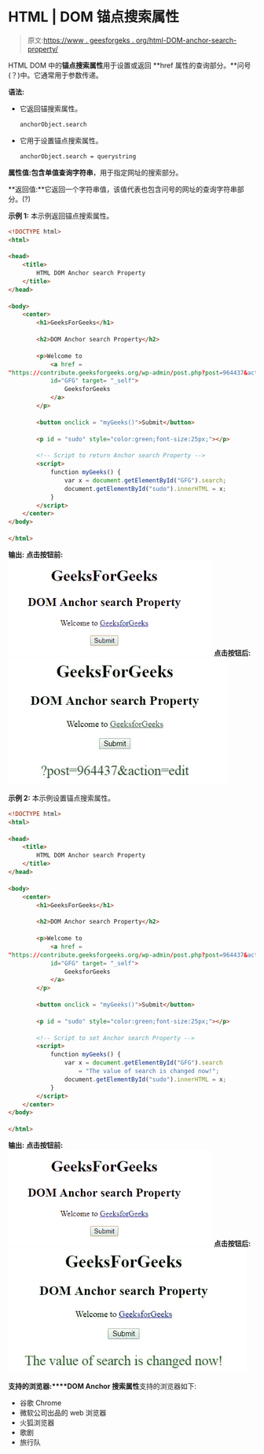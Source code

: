 # HTML | DOM 锚点搜索属性

> 原文:[https://www . geesforgeks . org/html-DOM-anchor-search-property/](https://www.geeksforgeeks.org/html-dom-anchor-search-property/)

HTML DOM 中的**锚点搜索属性**用于设置或返回 **href 属性的查询部分。**问号(？)中。它通常用于参数传递。

**语法:**

*   它返回锚搜索属性。

    ```html
    anchorObject.search
    ```

*   它用于设置锚点搜索属性。

    ```html
    anchorObject.search = querystring 
    ```

**属性值:**包含单值**查询字符串**，用于指定网址的搜索部分。

**返回值:**它返回一个字符串值，该值代表也包含问号的网址的查询字符串部分。(?)

**示例 1:** 本示例返回锚点搜索属性。

```html
<!DOCTYPE html> 
<html> 

<head> 
    <title> 
        HTML DOM Anchor search Property 
    </title> 
</head> 

<body> 
    <center> 
        <h1>GeeksForGeeks</h1> 

        <h2>DOM Anchor search Property</h2> 

        <p>Welcome to 
            <a href = 
"https://contribute.geeksforgeeks.org/wp-admin/post.php?post=964437&action=edit"
            id="GFG" target= "_self"> 
                GeeksforGeeks 
            </a> 
        </p> 

        <button onclick = "myGeeks()">Submit</button> 

        <p id = "sudo" style="color:green;font-size:25px;"></p> 

        <!-- Script to return Anchor search Property -->
        <script> 
            function myGeeks() { 
                var x = document.getElementById("GFG").search; 
                document.getElementById("sudo").innerHTML = x; 
            } 
        </script>
    </center> 
</body> 

</html>            
```

**输出:**
**点击按钮前:**
![](img/79ad75554276b7ea0a62dff708323ed4.png)
**点击按钮后:**
![](img/ed15b406ed553296555b510e2ab4a4e2.png)

**示例 2:** 本示例设置锚点搜索属性。

```html
<!DOCTYPE html> 
<html> 

<head> 
    <title> 
        HTML DOM Anchor search Property 
    </title> 
</head> 

<body> 
    <center> 
        <h1>GeeksForGeeks</h1> 

        <h2>DOM Anchor search Property</h2> 

        <p>Welcome to 
            <a href = 
"https://contribute.geeksforgeeks.org/wp-admin/post.php?post=964437&action=edit"
            id="GFG" target= "_self"> 
                GeeksforGeeks 
            </a> 
        </p> 

        <button onclick = "myGeeks()">Submit</button> 

        <p id = "sudo" style="color:green;font-size:25px;"></p> 

        <!-- Script to set Anchor search Property -->
        <script> 
            function myGeeks() { 
                var x = document.getElementById("GFG").search
                    = "The value of search is changed now!"; 
                document.getElementById("sudo").innerHTML = x; 
            } 
        </script>
    </center> 
</body> 

</html>                                      
```

**输出:**
**点击按钮前:**
![](img/79ad75554276b7ea0a62dff708323ed4.png)
**点击按钮后:**
![](img/b4aecd5376242a420d787f06d3d3c655.png)

**支持的浏览器:****DOM Anchor 搜索属性**支持的浏览器如下:

*   谷歌 Chrome
*   微软公司出品的 web 浏览器
*   火狐浏览器
*   歌剧
*   旅行队